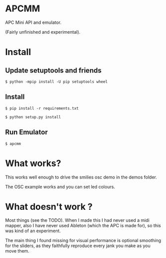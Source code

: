 APCMM
=====

APC Mini API and emulator.

(Fairly unfinished and experimental).

Install
=======

Update setuptools and friends
-----------------------------

```
$ python -mpip install -U pip setuptools wheel
```

Install
-------

```
$ pip install -r requirements.txt

$ python setup.py install
```


Run Emulator
------------
```
$ apcmm
```



What works?
===========

This works well enough to drive the smilies osc demo in the demos folder.

The OSC example works and you can set led colours.



What doesn't work ?
===================

Most things (see the TODO).   When I made this I had never used a midi mapper, also
I have never used Ableton (which the APC is made for), so this was kind of an 
experiment.

The main thing I found missing for visual performance is optional smoothing for
the sliders, as they faithfully reproduce every jank you make as you move them.
